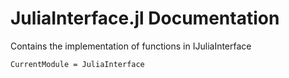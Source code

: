 # JuliaInterface.jl Documentation
Contains the implementation of functions in IJuliaInterface

```@meta
CurrentModule = JuliaInterface
```

```@docs
```
